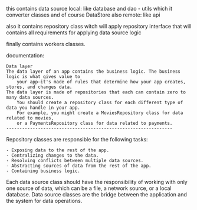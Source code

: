 this contains data source
local: like database and dao - utils which it converter classes and of course DataStore also
remote: like api

also it contains repository class witch will apply repository interface that will contains all
requirements for applying data source logic

finally contains workers classes.

documentation:

    Data layer
    The data layer of an app contains the business logic. The business logic is what gives value to
        your app—it's made of rules that determine how your app creates, stores, and changes data.
    The data layer is made of repositories that each can contain zero to many data sources. 
        You should create a repository class for each different type of data you handle in your app.
        For example, you might create a MoviesRepository class for data related to movies, 
        or a PaymentsRepository class for data related to payments.
    ---------------------------------------------------------------
Repository classes are responsible for the following tasks:

    - Exposing data to the rest of the app.
    - Centralizing changes to the data.
    - Resolving conflicts between multiple data sources.
    - Abstracting sources of data from the rest of the app.
    - Containing business logic.

Each data source class should have the responsibility of working with only one source of data,
    which can be a file, a network source, or a local database. Data source classes are the bridge
    between the application and the system for data operations.